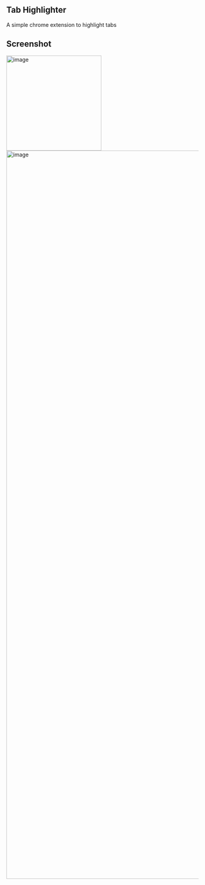 ## Tab Highlighter
A simple chrome extension to highlight tabs

## Screenshot
<img width="249" alt="image" src="https://github.com/doew/tab-highlighter/assets/39424676/acee52ce-aa85-4c42-a3da-acb2b4a02642">

<img width="1908" alt="image" src="https://github.com/doew/tab-highlighter/assets/39424676/6a33ed94-2b8e-422b-a543-9fb7bbd668db">


